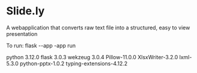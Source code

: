 # Slide.ly

A webapplication that converts raw text file into a structured, easy to view presentation

To run: flask --app -app run

python 3.12.0
flask 3.0.3
wekzeug 3.0.4
Pillow-11.0.0
XlsxWriter-3.2.0
lxml-5.3.0
python-pptx-1.0.2
typing-extensions-4.12.2
